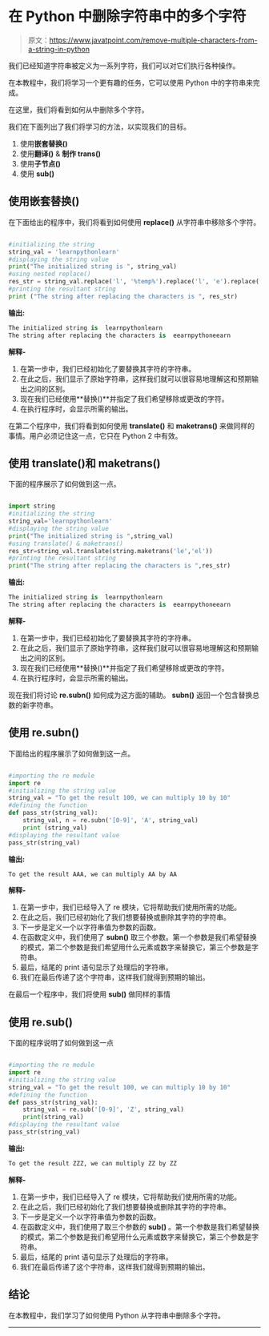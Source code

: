 # 在 Python 中删除字符串中的多个字符

> 原文：<https://www.javatpoint.com/remove-multiple-characters-from-a-string-in-python>

我们已经知道字符串被定义为一系列字符，我们可以对它们执行各种操作。

在本教程中，我们将学习一个更有趣的任务，它可以使用 Python 中的字符串来完成。

在这里，我们将看到如何从中删除多个字符。

我们在下面列出了我们将学习的方法，以实现我们的目标。

1.  使用**嵌套替换()**
2.  使用**翻译()** & **制作 trans()**
3.  使用**子节点()**
4.  使用 **sub()**

## 使用嵌套替换()

在下面给出的程序中，我们将看到如何使用 **replace()** 从字符串中移除多个字符。

```py

#initializing the string
string_val = 'learnpythonlearn'
#displaying the string value
print("The initialized string is ", string_val)
#using nested replace()
res_str = string_val.replace('l', '%temp%').replace('l', 'e').replace('%temp%', 'e')
#printing the resultant string
print ("The string after replacing the characters is ", res_str)

```

**输出:**

```py
The initialized string is  learnpythonlearn
The string after replacing the characters is  eearnpythoneearn

```

**解释-**

1.  在第一步中，我们已经初始化了要替换其字符的字符串。
2.  在此之后，我们显示了原始字符串，这样我们就可以很容易地理解这和预期输出之间的区别。
3.  现在我们已经使用**替换()**并指定了我们希望移除或更改的字符。
4.  在执行程序时，会显示所需的输出。

在第二个程序中，我们将看到如何使用 **translate()** 和 **maketrans()** 来做同样的事情。用户必须记住这一点，它只在 Python 2 中有效。

## 使用 translate()和 maketrans()

下面的程序展示了如何做到这一点。

```py

import string
#initializing the string
string_val='learnpythonlearn'
#displaying the string value
print("The initialized string is ",string_val)
#using translate() & maketrans()
res_str=string_val.translate(string.maketrans('le','el'))
#printing the resultant string
print("The string after replacing the characters is ",res_str)

```

**输出:**

```py
The initialized string is  learnpythonlearn
The string after replacing the characters is  eearnpythoneearn

```

**解释-**

1.  在第一步中，我们已经初始化了要替换其字符的字符串。
2.  在此之后，我们显示了原始字符串，这样我们就可以很容易地理解这和预期输出之间的区别。
3.  现在我们已经使用**替换()**并指定了我们希望移除或更改的字符。
4.  在执行程序时，会显示所需的输出。

现在我们将讨论 **re.subn()** 如何成为这方面的辅助。 **subn()** 返回一个包含替换总数的新字符串。

## 使用 re.subn()

下面给出的程序展示了如何做到这一点。

```py

#importing the re module
import re
#initializing the string value
string_val = "To get the result 100, we can multiply 10 by 10"
#defining the function
def pass_str(string_val):
    string_val, n = re.subn('[0-9]', 'A', string_val)
    print (string_val)
#displaying the resultant value
pass_str(string_val)

```

**输出:**

```py
To get the result AAA, we can multiply AA by AA

```

**解释-**

1.  在第一步中，我们已经导入了 re 模块，它将帮助我们使用所需的功能。
2.  在此之后，我们已经初始化了我们想要替换或删除其字符的字符串。
3.  下一步是定义一个以字符串值为参数的函数。
4.  在函数定义中，我们使用了 **subn()** 取三个参数。第一个参数是我们希望替换的模式，第二个参数是我们希望用什么元素或数字来替换它，第三个参数是字符串。
5.  最后，结尾的 print 语句显示了处理后的字符串。
6.  我们在最后传递了这个字符串，这样我们就得到预期的输出。

在最后一个程序中，我们将使用 **sub()** 做同样的事情

## 使用 re.sub()

下面的程序说明了如何做到这一点

```py

#importing the re module
import re
#initializing the string value
string_val = "To get the result 100, we can multiply 10 by 10"
#defining the function
def pass_str(string_val):
    string_val = re.sub('[0-9]', 'Z', string_val)
    print(string_val)
#displaying the resultant value
pass_str(string_val)

```

**输出:**

```py
To get the result ZZZ, we can multiply ZZ by ZZ

```

**解释-**

1.  在第一步中，我们已经导入了 re 模块，它将帮助我们使用所需的功能。
2.  在此之后，我们已经初始化了我们想要替换或删除其字符的字符串。
3.  下一步是定义一个以字符串值为参数的函数。
4.  在函数定义中，我们使用了取三个参数的 **sub()** 。第一个参数是我们希望替换的模式，第二个参数是我们希望用什么元素或数字来替换它，第三个参数是字符串。
5.  最后，结尾的 print 语句显示了处理后的字符串。
6.  我们在最后传递了这个字符串，这样我们就得到预期的输出。

## 结论

在本教程中，我们学习了如何使用 Python 从字符串中删除多个字符。

* * *